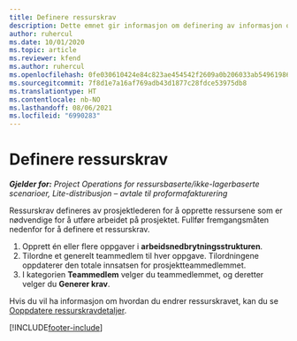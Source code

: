 ```yaml
---
title: Definere ressurskrav
description: Dette emnet gir informasjon om definering av informasjon om ressurskrav.
author: ruhercul
ms.date: 10/01/2020
ms.topic: article
ms.reviewer: kfend
ms.author: ruhercul
ms.openlocfilehash: 0fe030610424e84c823ae454542f2609a0b206033ab549619865e2c649cce113
ms.sourcegitcommit: 7f8d1e7a16af769adb43d1877c28fdce53975db8
ms.translationtype: HT
ms.contentlocale: nb-NO
ms.lasthandoff: 08/06/2021
ms.locfileid: "6990283"
---
```

# <a name="define-resource-requirements"></a>Definere ressurskrav

_**Gjelder for:** Project Operations for ressursbaserte/ikke-lagerbaserte scenarioer, Lite-distribusjon – avtale til proformafakturering_

Ressurskrav defineres av prosjektlederen for å opprette ressursene som er nødvendige for å utføre arbeidet på prosjektet. Fullfør fremgangsmåten nedenfor for å definere et ressurskrav.

1.  Opprett én eller flere oppgaver i **arbeidsnedbrytningsstrukturen**.
2.  Tilordne et generelt teammedlem til hver oppgave. Tilordningene oppdaterer den totale innsatsen for prosjektteammedlemmet.
3.  I kategorien **Teammedlem** velger du teammedlemmet, og deretter velger du **Generer krav**.

Hvis du vil ha informasjon om hvordan du endrer ressurskravet, kan du se [Ooppdatere ressurskravdetaljer](define-resource-requirements.md).

[!INCLUDE[footer-include](../includes/footer-banner.md)]